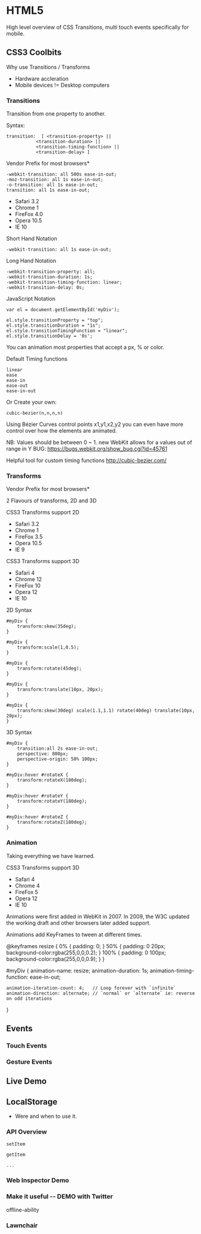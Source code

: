 # HTML5
 
 High level overview of CSS Transitions, multi touch events specifically for mobile.
 
## CSS3 Coolbits

 Why use Transitions / Transforms
 
 * Hardware accleration
 * Mobile devices != Desktop computers
 
### Transitions

Transition from one property to another.

Syntax:

    transition:  [ <transition-property> ||
               <transition-duration> ||
               <transition-timing-function> ||
               <transition-delay> ]
               
Vendor Prefix for most browsers*

    -webkit-transition: all 500s ease-in-out;
    -moz-transition: all 1s ease-in-out;
    -o-transition: all 1s ease-in-out;
    transition: all 1s ease-in-out;
  
* Safari 3.2
* Chrome 1
* FireFox 4.0
* Opera 10.5
* IE 10
  
Short Hand Notation
  
    -webkit-transition: all 1s ease-in-out;
  
Long Hand Notation

    -webkit-transition-property: all;
    -webkit-transition-duration: 1s;
    -webkit-transition-timing-function: linear;
    -webkit-transition-delay: 0s;
	  
JavaScript Notation

    var el = document.getElementById('myDiv');
    
    el.style.transitionProperty = "top";
    el.style.transitionDuration = "1s";
    el.style.transitionTimingFunction = "linear";
    el.style.transitionDelay = '0s';
    
You can animation most properties that accept a px, % or color.

Default Timing functions

    linear
    ease
    ease-in
    ease-out
    ease-in-out
    
Or Create your own:

    cubic-bezier(n,n,n,n)
    
Using Bézier Curves control points x1,y1,x2,y2 you can even have more control over how the elements are animated.

NB: Values should be between 0 ~ 1. new WebKit allows for a values out of range in Y
BUG: https://bugs.webkit.org/show_bug.cgi?id=45761

Helpful tool for custom timing functions
http://cubic-bezier.com/

               
### Transforms

Vendor Prefix for most browsers*

2 Flavours of transforms, 2D and 3D

CSS3 Transforms support 2D

* Safari 3.2
* Chrome 1
* FireFox 3.5
* Opera 10.5
* IE 9

CSS3 Transforms support 3D

* Safari 4
* Chrome 12
* FireFox 10
* Opera 12
* IE 10

2D Syntax

    #myDiv {
    	transform:skew(35deg);
    }
    
    #myDiv {
    	transform:scale(1,0.5);
    }
    
    #myDiv {
    	transform:rotate(45deg);
    }
    
    #myDiv {
    	transform:translate(10px, 20px);
    }
    
    #myDiv {
    	transform:skew(30deg) scale(1.1,1.1) rotate(40deg) translate(10px, 20px);
    }
    
3D Syntax

    #myDiv {
    	transition:all 2s ease-in-out;
    	perspective: 800px;
    	perspective-origin: 50% 100px;
    }
    
    #myDiv:hover #rotateX {
    	transform:rotateX(180deg);
    }
    
    #myDiv:hover #rotateY {
    	transform:rotateY(180deg);
    }
    
    #myDiv:hover #rotateZ {
    	transform:rotateZ(180deg);
    }

### Animation

Taking everything we have learned.

CSS3 Transforms support 3D

* Safari 4
* Chrome 4
* FireFox 5
* Opera 12
* IE 10

Animations were first added in WebKit in 2007. In 2009, the W3C updated the working draft and other browsers later added support.

Animations add KeyFrames to tween at different times.

  @keyframes resize {
  	0% {
  		padding: 0;
  	}
  	50% {
  		padding: 0 20px;
  		background-color:rgba(255,0,0,0.2);
  	}
  	100% {
  		padding: 0 100px;
  		background-color:rgba(255,0,0,0.9);
  	}
  }

  #myDiv {
  	animation-name: resize;
  	animation-duration: 1s;
  	animation-timing-function: ease-in-out;
  	
  	animation-iteration-count: 4;   // Loop forever with `infinite` 
  	animation-direction: alternate; // `normal` or `alternate` ie: reverse on odd iterations
  	
  }

## Events
### Touch Events
### Gesture Events
## Live Demo


## LocalStorage

 - Were and when to use it.
 

### API Overview

    setItem
   
    getItem
    
    ...
    
    
### Web Inspector Demo

### Make it useful -- DEMO with Twitter

  offline-ability
  
### Lawnchair

